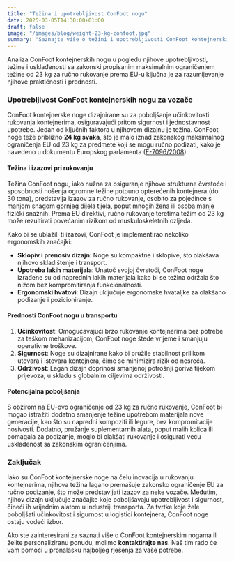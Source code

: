 ```yaml
---
title: "Težina i upotrebljivost ConFoot nogu"
date: 2025-03-05T14:30:00+01:00
draft: false
image: "/images/blog/weight-23-kg-confoot.jpg"
summary: "Saznajte više o težini i upotrebljivosti ConFoot kontejnerskih nogu u odnosu na zakonski maksimalnu težinu od 23 kg za ručno rukovanje prema propisima EU-a."
---
```


Analiza ConFoot kontejnerskih nogu u pogledu njihove upotrebljivosti, težine i usklađenosti sa zakonski propisanim maksimalnim ograničenjem težine od 23 kg za ručno rukovanje prema EU-u ključna je za razumijevanje njihove praktičnosti i prednosti.

### Upotrebljivost ConFoot kontejnerskih nogu za vozače

ConFoot kontejnerske noge dizajnirane su za poboljšanje učinkovitosti rukovanja kontejnerima, osiguravajući pritom sigurnost i jednostavnost upotrebe. Jedan od ključnih faktora u njihovom dizajnu je težina. ConFoot noge teže približno **24 kg svaka**, što je malo iznad zakonskog maksimalnog ograničenja EU od 23 kg za predmete koji se mogu ručno podizati, kako je navedeno u dokumentu Europskog parlamenta ([E-7096/2008](https://www.europarl.europa.eu/doceo/document/E-6-2008-7096_EN.html)).

#### Težina i izazovi pri rukovanju
Težina ConFoot nogu, iako nužna za osiguranje njihove strukturne čvrstoće i sposobnosti nošenja ogromne težine potpuno opterećenih kontejnera (do 30 tona), predstavlja izazov za ručno rukovanje, osobito za pojedince s manjom snagom gornjeg dijela tijela, poput mnogih žena ili osoba manje fizički snažnih. Prema EU direktivi, ručno rukovanje teretima težim od 23 kg može rezultirati povećanim rizikom od muskuloskeletnih ozljeda.

Kako bi se ublažili ti izazovi, ConFoot je implementirao nekoliko ergonomskih značajki:
- **Sklopiv i prenosiv dizajn**: Noge su kompaktne i sklopive, što olakšava njihovo skladištenje i transport.
- **Upotreba lakih materijala**: Unatoč svojoj čvrstoći, ConFoot noge izrađene su od naprednih lakih materijala kako bi se težina održala što nižom bez kompromitiranja funkcionalnosti.
- **Ergonomski hvatovi**: Dizajn uključuje ergonomske hvataljke za olakšano podizanje i pozicioniranje.

#### Prednosti ConFoot nogu u transportu
1. **Učinkovitost**: Omogućavajući brzo rukovanje kontejnerima bez potrebe za teškom mehanizacijom, ConFoot noge štede vrijeme i smanjuju operativne troškove.
2. **Sigurnost**: Noge su dizajnirane kako bi pružile stabilnost prilikom utovara i istovara kontejnera, čime se minimizira rizik od nesreća.
3. **Održivost**: Lagan dizajn doprinosi smanjenoj potrošnji goriva tijekom prijevoza, u skladu s globalnim ciljevima održivosti.

#### Potencijalna poboljšanja
S obzirom na EU-ovo ograničenje od 23 kg za ručno rukovanje, ConFoot bi mogao istražiti dodatno smanjenje težine upotrebom materijala nove generacije, kao što su napredni kompoziti ili legure, bez kompromitacije nosivosti. Dodatno, pružanje suplementarnih alata, poput malih kolica ili pomagala za podizanje, moglo bi olakšati rukovanje i osigurati veću usklađenost sa zakonskim ograničenjima.

### Zaključak
Iako su ConFoot kontejnerske noge na čelu inovacija u rukovanju kontejnerima, njihova težina lagano premašuje zakonsko ograničenje EU za ručno podizanje, što može predstavljati izazov za neke vozače. Međutim, njihov dizajn uključuje značajke koje poboljšavaju upotrebljivost i sigurnost, čineći ih vrijednim alatom u industriji transporta. Za tvrtke koje žele poboljšati učinkovitost i sigurnost u logistici kontejnera, ConFoot noge ostaju vodeći izbor.

Ako ste zainteresirani za saznati više o ConFoot kontejnerskim nogama ili želite personaliziranu ponudu, molimo **kontaktirajte nas**. Naš tim rado će vam pomoći u pronalasku najboljeg rješenja za vaše potrebe.